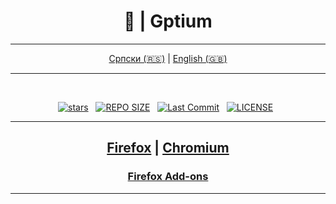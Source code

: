 <div align="center">

# 🤖 | Gptium

</div>

<div align="center">

---

[Српски (🇷🇸)](README.md) | [English (🇬🇧)](README-en.md)

---

</div>

</div>

<br>

<div align="center">
<p>
<a href="https://github.com/crnobog69/gptium/stargazers"><img src="https://img.shields.io/github/stars/crnobog69/gptium?style=for-the-badge&logo=starship&color=C9CBFF&logoColor=C9CBFF&labelColor=302D41" alt="stars"><a>&nbsp;&nbsp;
<a href="https://github.com/crnobog69/gptium/"><img src="https://img.shields.io/github/repo-size/crnobog69/gptium?style=for-the-badge&logo=linux&logoColor=f9e2af&label=Size&labelColor=302D41&color=f9e2af" alt="REPO SIZE"></a>&nbsp;&nbsp;
<a href="https://github.com/crnobog69/gptium/commits/main/"><img src="https://img.shields.io/github/last-commit/crnobog69/gptium?style=for-the-badge&logo=github&logoColor=eba0ac&label=Last%20Commit&labelColor=302D41&color=eba0ac" alt="Last Commit"></a>&nbsp;&nbsp;
<a href="https://github.com/crnobog69/gptium/LICENSE"><img src="https://img.shields.io/github/license/crnobog69/gptium?style=for-the-badge&logo=&color=CBA6F7&logoColor=CBA6F7&labelColor=302D41" alt="LICENSE"></a>&nbsp;&nbsp;
</p>
</div>

---

<div align="center">

## [Firefox](firefox/gptium) | [Chromium](chromium/gptium)

### [Firefox Add-ons](https://addons.mozilla.org/en-US/firefox/addon/gptium/)

</div>

---
